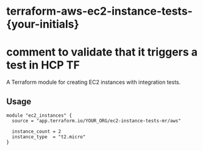# terraform-aws-ec2-instance-tests-{your-initials}
# comment to validate that it triggers a test in HCP TF

A Terraform module for creating EC2 instances with integration tests.

## Usage

```hcl
module "ec2_instances" {
  source = "app.terraform.io/YOUR_ORG/ec2-instance-tests-mr/aws"
  
  instance_count = 2
  instance_type  = "t2.micro"
}